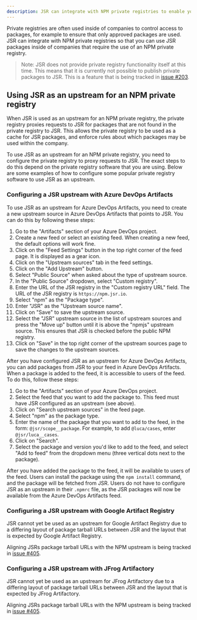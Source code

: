 ```yaml
---
description: JSR can integrate with NPM private registries to enable you to use JSR packages inside companies that require the use of an NPM private registry.
---
```


Private registries are often used inside of companies to control access to
packages, for example to ensure that only approved packages are used. JSR can
integrate with NPM private registries so that you can use JSR packages inside of
companies that require the use of an NPM private registry.

> Note: JSR does not provide private registry functionality itself at this time.
> This means that it is currently not possible to publish private packages to
> JSR. This is a feature that is being tracked in
> [issue #203](https://github.com/jsr-io/jsr/issues/203).

## Using JSR as an upstream for an NPM private registry

When JSR is used as an upstream for an NPM private registry, the private
registry proxies requests to JSR for packages that are not found in the private
registry to JSR. This allows the private registry to be used as a cache for JSR
packages, and enforce rules about which packages may be used within the company.

To use JSR as an upstream for an NPM private registry, you need to configure the
private registry to proxy requests to JSR. The exact steps to do this depend on
the private registry software that you are using. Below are some examples of how
to configure some popular private registry software to use JSR as an upstream.

### Configuring a JSR upstream with Azure DevOps Artifacts

To use JSR as an upstream for Azure DevOps Artifacts, you need to create a new
upstream source in Azure DevOps Artifacts that points to JSR. You can do this by
following these steps:

1. Go to the "Artifacts" section of your Azure DevOps project.
2. Create a new feed or select an existing feed. When creating a new feed, the
   default options will work fine.
3. Click on the "Feed Settings" button in the top right corner of the feed page.
   It is displayed as a gear icon.
4. Click on the "Upstream sources" tab in the feed settings.
5. Click on the "Add Upstream" button.
6. Select "Public Source" when asked about the type of upstream source.
7. In the "Public Source" dropdown, select "Custom registry".
8. Enter the URL of the JSR registry in the "Custom registry URL" field. The URL
   of the JSR registry is `https://npm.jsr.io`.
9. Select "npm" as the "Package type".
10. Enter "JSR" as the "Upstream source name".
11. Click on "Save" to save the upstream source.
12. Select the "JSR" upstream source in the list of upstream sources and press
    the "Move up" button until it is above the "npmjs" upstream source. This
    ensures that JSR is checked before the public NPM registry.
13. Click on "Save" in the top right corner of the upstream sources page to save
    the changes to the upstream sources.

After you have configured JSR as an upstream for Azure DevOps Artifacts, you can
add packages from JSR to your feed in Azure DevOps Artifacts. When a package is
added to the feed, it is accessible to users of the feed. To do this, follow
these steps:

1. Go to the "Artifacts" section of your Azure DevOps project.
2. Select the feed that you want to add the package to. This feed must have JSR
   configured as an upstream (see above).
3. Click on "Search upstream sources" in the feed page.
4. Select "npm" as the package type.
5. Enter the name of the package that you want to add to the feed, in the form:
   `@jsr/scope__package`. For example, to add `@luca/cases`, enter
   `@jsr/luca__cases`.
6. Click on "Search".
7. Select the package and version you'd like to add to the feed, and select "Add
   to feed" from the dropdown menu (three vertical dots next to the package).

After you have added the package to the feed, it will be available to users of
the feed. Users can install the package using the `npm install` command, and the
package will be fetched from JSR. Users do not have to configure JSR as an
upstream in their `.npmrc` file, as the JSR packages will now be available from
the Azure DevOps Artifacts feed.

### Configuring a JSR upstream with Google Artifact Registry

JSR cannot yet be used as an upstream for Google Artifact Registry due to a
differing layout of package tarball URLs between JSR and the layout that is
expected by Google Artifact Registry.

Aligning JSRs package tarball URLs with the NPM upstream is being tracked in
[issue #405](https://github.com/jsr-io/jsr/issues/405).

### Configuring a JSR upstream with JFrog Artifactory

JSR cannot yet be used as an upstream for JFrog Artifactory due to a differing
layout of package tarball URLs between JSR and the layout that is expected by
JFrog Artifactory.

Aligning JSRs package tarball URLs with the NPM upstream is being tracked in
[issue #405](https://github.com/jsr-io/jsr/issues/405).
